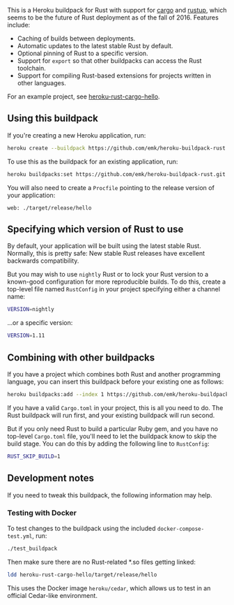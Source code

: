 This is a Heroku buildpack for Rust with support for [cargo][]
and [rustup][], which seems to be the future of Rust deployment as of the
fall of 2016.  Features include:

- Caching of builds between deployments.
- Automatic updates to the latest stable Rust by default.
- Optional pinning of Rust to a specific version.
- Support for `export` so that other buildpacks can access the Rust
  toolchain.
- Support for compiling Rust-based extensions for projects written
  in other languages.

For an example project, see [heroku-rust-cargo-hello][].

[fode]: https://github.com/ericfode/heroku-buildpack-rust
[cargo]: http://crates.io/
[rustup]: https://www.rustup.rs/
[heroku-rust-cargo-hello]: https://github.com/emk/heroku-rust-cargo-hello

## Using this buildpack

If you're creating a new Heroku application, run:

```sh
heroku create --buildpack https://github.com/emk/heroku-buildpack-rust.git
```

To use this as the buildpack for an existing application, run:

```sh
heroku buildpacks:set https://github.com/emk/heroku-buildpack-rust.git
```

You will also need to create a `Procfile` pointing to the release version of
your application:

```Procfile
web: ./target/release/hello
```

## Specifying which version of Rust to use

By default, your application will be built using the latest stable Rust.
Normally, this is pretty safe: New stable Rust releases have excellent
backwards compatibility.

But you may wish to use `nightly` Rust or to lock your Rust version to a
known-good configuration for more reproducible builds.  To do this, create
a top-level file named `RustConfig` in your project specifying either a
channel name:

```sh
VERSION=nightly
```

...or a specific version:

```sh
VERSION=1.11
```

## Combining with other buildpacks

If you have a project which combines both Rust and another programming
language, you can insert this buildpack before your existing one as
follows:

```sh
heroku buildpacks:add --index 1 https://github.com/emk/heroku-buildpack-rust.git
```

If you have a valid `Cargo.toml` in your project, this is all you need to
do.  The Rust buildpack will run first, and your existing buildpack will
run second.


But if you only need Rust to build a particular Ruby gem, and you have no
top-level `Cargo.toml` file, you'll need to let the buildpack know to skip
the build stage.  You can do this by adding the following line to
`RustConfig`:

```sh
RUST_SKIP_BUILD=1
```

## Development notes

If you need to tweak this buildpack, the following information may help.

### Testing with Docker

To test changes to the buildpack using the included
`docker-compose-test.yml`, run:

```sh
./test_buildpack
```

Then make sure there are no Rust-related *.so files getting linked:

```sh
ldd heroku-rust-cargo-hello/target/release/hello
```

This uses the Docker image `heroku/cedar`, which allows us to test in an
official Cedar-like environment.
